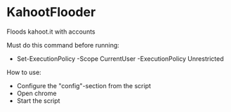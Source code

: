 # KahootFlooder
Floods kahoot.it with accounts

Must do this command before running:
 - Set-ExecutionPolicy -Scope CurrentUser -ExecutionPolicy Unrestricted

How to use:
 - Configure the "config"-section from the script
 - Open chrome
 - Start the script
